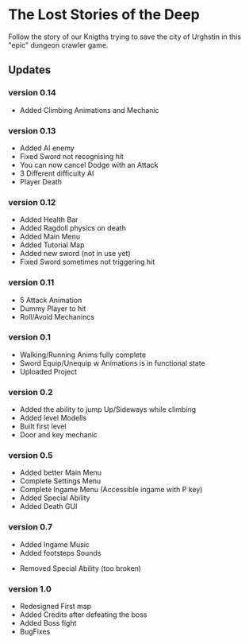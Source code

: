 # The Lost Stories of the Deep

Follow the story of our Knigths trying to save the city of Urghstin in this "epic" dungeon crawler game.



## Updates

### version 0.14

+ Added Climbing Animations and Mechanic

### version 0.13

+ Added AI enemy
+ Fixed Sword not recognising hit
+ You can now cancel Dodge with an Attack
+ 3 Different difficulty AI
+ Player Death

### version 0.12

+ Added Health Bar
+ Added Ragdoll physics on death
+ Added Main Menu
+ Added Tutorial Map
+ Added new sword (not in use yet)
+ Fixed Sword sometimes not triggering hit

### version 0.11

+ 5 Attack Animation
+ Dummy Player to hit
+ Roll/Avoid Mechanincs

### version 0.1

+ Walking/Running Anims fully complete
+ Sword Equip/Unequip w Animations is in functional state
+ Uploaded Project

### version 0.2

+ Added the ability to jump Up/Sideways while climbing 
+ Added level Modells
+ Built first level
+ Door and key mechanic

### version 0.5

+ Added better Main Menu
+ Complete Settings Menu
+ Complete Ingame Menu (Accessible ingame with P key)
+ Added Special Ability
+ Added Death GUI

### version 0.7

+ Added Ingame Music
+ Added footsteps Sounds
- Removed Special Ability (too broken)

### version 1.0

+ Redesigned First map
+ Added Credits after defeating the boss
+ Added Boss fight
+ BugFixes




